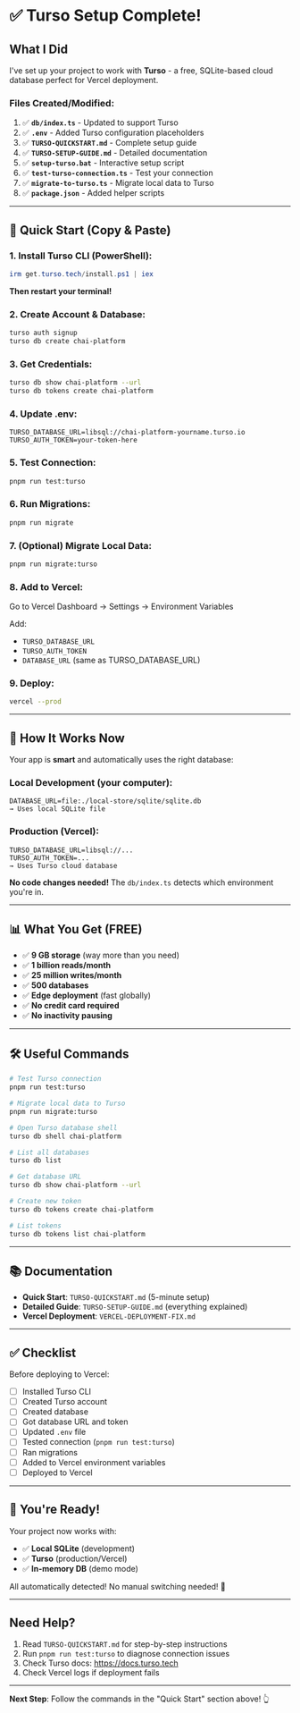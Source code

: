 # ✅ Turso Setup Complete!

## What I Did

I've set up your project to work with **Turso** - a free, SQLite-based cloud database perfect for Vercel deployment.

### Files Created/Modified:

1. ✅ **`db/index.ts`** - Updated to support Turso
2. ✅ **`.env`** - Added Turso configuration placeholders
3. ✅ **`TURSO-QUICKSTART.md`** - Complete setup guide
4. ✅ **`TURSO-SETUP-GUIDE.md`** - Detailed documentation
5. ✅ **`setup-turso.bat`** - Interactive setup script
6. ✅ **`test-turso-connection.ts`** - Test your connection
7. ✅ **`migrate-to-turso.ts`** - Migrate local data to Turso
8. ✅ **`package.json`** - Added helper scripts

---

## 🚀 Quick Start (Copy & Paste)

### 1. Install Turso CLI (PowerShell):
```powershell
irm get.turso.tech/install.ps1 | iex
```

**Then restart your terminal!**

### 2. Create Account & Database:
```bash
turso auth signup
turso db create chai-platform
```

### 3. Get Credentials:
```bash
turso db show chai-platform --url
turso db tokens create chai-platform
```

### 4. Update .env:
```env
TURSO_DATABASE_URL=libsql://chai-platform-yourname.turso.io
TURSO_AUTH_TOKEN=your-token-here
```

### 5. Test Connection:
```bash
pnpm run test:turso
```

### 6. Run Migrations:
```bash
pnpm run migrate
```

### 7. (Optional) Migrate Local Data:
```bash
pnpm run migrate:turso
```

### 8. Add to Vercel:
Go to Vercel Dashboard → Settings → Environment Variables

Add:
- `TURSO_DATABASE_URL`
- `TURSO_AUTH_TOKEN`
- `DATABASE_URL` (same as TURSO_DATABASE_URL)

### 9. Deploy:
```bash
vercel --prod
```

---

## 🎯 How It Works Now

Your app is **smart** and automatically uses the right database:

### Local Development (your computer):
```
DATABASE_URL=file:./local-store/sqlite/sqlite.db
→ Uses local SQLite file
```

### Production (Vercel):
```
TURSO_DATABASE_URL=libsql://...
TURSO_AUTH_TOKEN=...
→ Uses Turso cloud database
```

**No code changes needed!** The `db/index.ts` detects which environment you're in.

---

## 📊 What You Get (FREE)

- ✅ **9 GB storage** (way more than you need)
- ✅ **1 billion reads/month**
- ✅ **25 million writes/month**
- ✅ **500 databases**
- ✅ **Edge deployment** (fast globally)
- ✅ **No credit card required**
- ✅ **No inactivity pausing**

---

## 🛠️ Useful Commands

```bash
# Test Turso connection
pnpm run test:turso

# Migrate local data to Turso
pnpm run migrate:turso

# Open Turso database shell
turso db shell chai-platform

# List all databases
turso db list

# Get database URL
turso db show chai-platform --url

# Create new token
turso db tokens create chai-platform

# List tokens
turso db tokens list chai-platform
```

---

## 📚 Documentation

- **Quick Start**: `TURSO-QUICKSTART.md` (5-minute setup)
- **Detailed Guide**: `TURSO-SETUP-GUIDE.md` (everything explained)
- **Vercel Deployment**: `VERCEL-DEPLOYMENT-FIX.md`

---

## ✅ Checklist

Before deploying to Vercel:

- [ ] Installed Turso CLI
- [ ] Created Turso account
- [ ] Created database
- [ ] Got database URL and token
- [ ] Updated `.env` file
- [ ] Tested connection (`pnpm run test:turso`)
- [ ] Ran migrations
- [ ] Added to Vercel environment variables
- [ ] Deployed to Vercel

---

## 🎉 You're Ready!

Your project now works with:
- ✅ **Local SQLite** (development)
- ✅ **Turso** (production/Vercel)
- ✅ **In-memory DB** (demo mode)

All automatically detected! No manual switching needed! 🚀

---

## Need Help?

1. Read `TURSO-QUICKSTART.md` for step-by-step instructions
2. Run `pnpm run test:turso` to diagnose connection issues
3. Check Turso docs: https://docs.turso.tech
4. Check Vercel logs if deployment fails

---

**Next Step**: Follow the commands in the "Quick Start" section above! 👆
